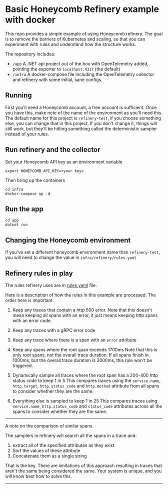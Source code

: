 # Basic Honeycomb Refinery example with docker

This repo provides a simple example of using Honeycomb refinery. The goal is to remove the barriers of Kubernetes and scaling, so that you can experiment with rules and understand how the structure works.

The repository includes:

* `/app` A .NET api project out of the box with OpenTelemetry added, pointing the exporter to `localhost:4317` (the default)
* `/infra` A docker-compose file including the OpenTelemetry collector and refinery with some initial, sane configs.

## Running

First you'll need a Honeycomb account, a free account is sufficient. Once you have this, make note of the name of the environment as you'll need this. The default name for this project is `refinery-test`, if you choose something else, you can change that in this project. If you don't change it, things will still work, but they'll be hitting something called the deterministic sampler instead of your rules.

## Run refinery and the collector

Set your Honeycomb API key as an environment variable

```shell
export HONEYCOMB_API_KEY=<your key>
```

Then bring up the containers

```shell
cd infra
docker-compose up -d
```

## Run the app

```shell
cd app
dotnet run
```

## Changing the Honeycomb environment

If you've set a different honeycomb environment name than `refinery-test`, you will need to change the value in `infra/refinery/rules.yaml`

## Refinery rules in play

The rules refinery uses are in [rules.yaml](infra/refinery/rules.yaml) file.

Here is a description of how the rules in this example are processed. The order here is important.

1. Keep any traces that contain a http 500 error.
  Note that this doesn't mean keeping all spans with an error, it just means keeping http spans with an error code.

1. Keep any traces with a gRPC error code

1. Keep any trace where there is a span with an `error` attribute

1. Keep any spans where the root span exceeds 1700ms
  Note that this is only root spans, not the overall trace duration. If all spans finish in 1000ms, but the overall trace duration is 3000ms, this rule won't be triggered.

1. Dynamically sample all traces where the root span has a 200-400 http status code to keep 1 in 5
  This compares traces using the `service.name`, `http.target`, `http.status_code` and `http.method` attribute from all spans to consider whether they are the same.

1. Everything else is sampled to keep 1 in 25
  This compares traces using `service.name`, `http.status_code` and `status_code` attributes across all the spans to consider whether they are the same.

---
A note on the comparison of similar spans.

The samplers in refinery will search all the spans in a trace and:

1. extract all of the specified attributes as they exist
1. Sort the values of these attribute
1. Concatenate them as a single string

That is the key. There are limitations of this approach resulting in traces that aren't the same being considered the same. Your system is unique, and you will know best how to solve this.

---
